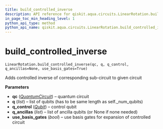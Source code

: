 ```yaml
---
title: build_controlled_inverse
description: API reference for qiskit.aqua.circuits.LinearRotation.build_controlled_inverse
in_page_toc_min_heading_level: 1
python_api_type: method
python_api_name: qiskit.aqua.circuits.LinearRotation.build_controlled_inverse
---
```


# build\_controlled\_inverse

<span id="qiskit.aqua.circuits.LinearRotation.build_controlled_inverse" />

`LinearRotation.build_controlled_inverse(qc, q, q_control, q_ancillas=None, use_basis_gates=True)`

Adds controlled inverse of corresponding sub-circuit to given circuit

**Parameters**

*   **qc** ([*QuantumCircuit*](qiskit.circuit.QuantumCircuit "qiskit.circuit.QuantumCircuit")) – quantum circuit
*   **q** (*list*) – list of qubits (has to be same length as self.\_num\_qubits)
*   **q\_control** ([*Qubit*](qiskit.circuit.Qubit "qiskit.circuit.Qubit")) – control qubit
*   **q\_ancillas** (*list*) – list of ancilla qubits (or None if none needed)
*   **use\_basis\_gates** (*bool*) – use basis gates for expansion of controlled circuit


